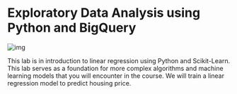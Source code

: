 # Exploratory Data Analysis using Python and BigQuery
![img](https://res.cloudinary.com/hevo/images/w_1024,h_576/f_auto,q_auto/v1685930266/hevo-learn-1/BigQuery-Analysis-Cover/BigQuery-Analysis-Cover.png?_i=AA)

This lab is in introduction to linear regression using Python and Scikit-Learn. This lab serves as a foundation for more complex algorithms and machine learning models that you will encounter in the course. We will train a linear regression model to predict housing price.
